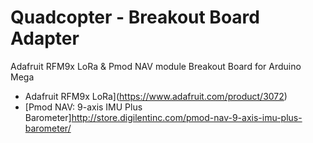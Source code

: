 # Quadcopter - Breakout Board Adapter
Adafruit RFM9x LoRa &amp; Pmod NAV module Breakout Board for Arduino Mega 
* Adafruit RFM9x LoRa](https://www.adafruit.com/product/3072)
* [Pmod NAV: 9-axis IMU Plus Barometer]http://store.digilentinc.com/pmod-nav-9-axis-imu-plus-barometer/

